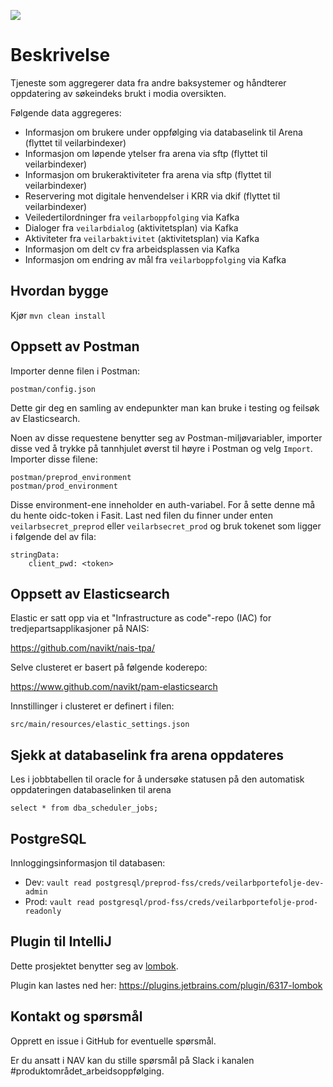 ![](https://github.com/navikt/veilarbportefolje/workflows/Build,%20push%20and%20deploy/badge.svg)

# Beskrivelse

Tjeneste som aggregerer data fra andre baksystemer og håndterer oppdatering av søkeindeks brukt i modia oversikten.

Følgende data aggregeres:

* Informasjon om brukere under oppfølging via databaselink til Arena (flyttet til veilarbindexer)
* Informasjon om løpende ytelser fra arena via sftp (flyttet til veilarbindexer)
* Informasjon om brukeraktiviteter fra arena via sftp (flyttet til veilarbindexer)
* Reservering mot digitale henvendelser i KRR via dkif (flyttet til veilarbindexer)
* Veiledertilordninger fra `veilarboppfolging` via Kafka
* Dialoger fra `veilarbdialog` (aktivitetsplan) via Kafka
* Aktiviteter fra `veilarbaktivitet` (aktivitetsplan) via Kafka
* Informasjon om delt cv fra arbeidsplassen via Kafka
* Informasjon om endring av mål fra `veilarboppfolging` via Kafka

## Hvordan bygge

Kjør `mvn clean install`

## Oppsett av Postman

Importer denne filen i Postman:

```
postman/config.json
``` 

Dette gir deg en samling av endepunkter man kan bruke i testing og feilsøk av Elasticsearch.

Noen av disse requestene benytter seg av Postman-miljøvariabler, importer disse ved å trykke på tannhjulet øverst til
høyre i Postman og velg `Import`. Importer disse filene:

```
postman/preprod_environment
postman/prod_environment
``` 

Disse environment-ene inneholder en auth-variabel. For å sette denne må du hente oidc-token i Fasit. Last ned filen du
finner under enten `veilarbsecret_preprod` eller
`veilarbsecret_prod` og bruk tokenet som ligger i følgende del av fila:

```
stringData:
    client_pwd: <token>
```

## Oppsett av Elasticsearch

Elastic er satt opp via et "Infrastructure as code"-repo (IAC) for tredjepartsapplikasjoner på NAIS:

https://github.com/navikt/nais-tpa/

Selve clusteret er basert på følgende koderepo:

https://www.github.com/navikt/pam-elasticsearch

Innstillinger i clusteret er definert i filen:

```
src/main/resources/elastic_settings.json
```

## Sjekk at databaselink fra arena oppdateres

Les i jobbtabellen til oracle for å undersøke statusen på den automatisk oppdateringen databaselinken til arena

```
select * from dba_scheduler_jobs;
```

## PostgreSQL

Innloggingsinformasjon til databasen:

* Dev: `vault read postgresql/preprod-fss/creds/veilarbportefolje-dev-admin`
* Prod: `vault read postgresql/prod-fss/creds/veilarbportefolje-prod-readonly`

## Plugin til IntelliJ

Dette prosjektet benytter seg av [lombok](https://projectlombok.org).

Plugin kan lastes ned her: https://plugins.jetbrains.com/plugin/6317-lombok

## Kontakt og spørsmål

Opprett en issue i GitHub for eventuelle spørsmål.

Er du ansatt i NAV kan du stille spørsmål på Slack i kanalen #produktområdet_arbeidsoppfølging.



